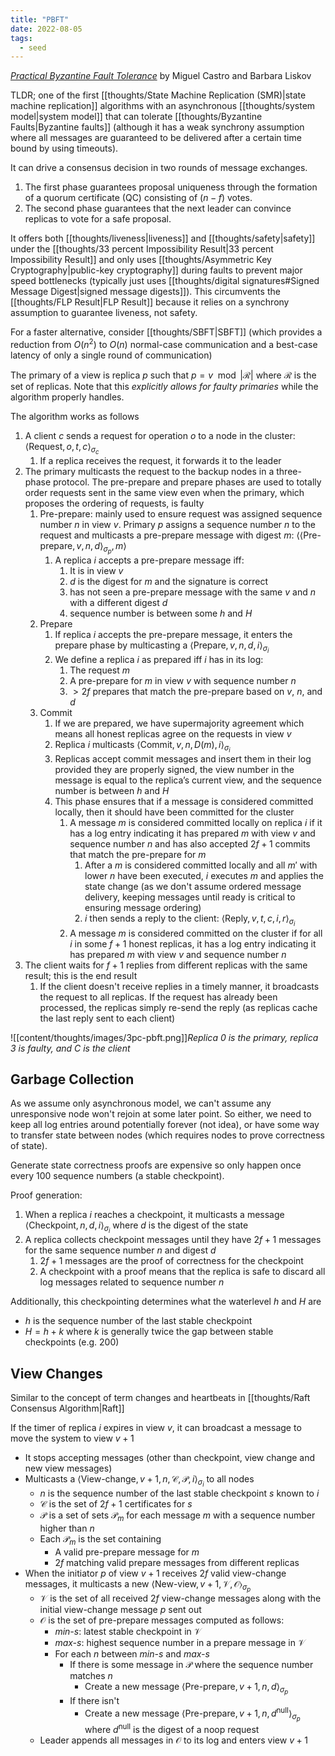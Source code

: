 ```yaml
---
title: "PBFT"
date: 2022-08-05
tags:
  - seed
---
```


_[Practical Byzantine Fault Tolerance](http://css.csail.mit.edu/6.824/2014/papers/castro-practicalbft.pdf)_ by Miguel Castro and Barbara Liskov

TLDR; one of the first [[thoughts/State Machine Replication (SMR)|state machine replication]] algorithms with an asynchronous [[thoughts/system model|system model]] that can tolerate [[thoughts/Byzantine Faults|Byzantine faults]] (although it has a weak synchrony assumption where all messages are guaranteed to be delivered after a certain time bound by using timeouts).

It can drive a consensus decision in two rounds of message exchanges.

1. The first phase guarantees proposal uniqueness through the formation of a quorum certificate (QC) consisting of $(n − f)$ votes.
2. The second phase guarantees that the next leader can convince replicas to vote for a safe proposal.

It offers both [[thoughts/liveness|liveness]] and [[thoughts/safety|safety]] under the [[thoughts/33 percent Impossibility Result|33 percent Impossibility Result]] and only uses [[thoughts/Asymmetric Key Cryptography|public-key cryptography]] during faults to prevent major speed bottlenecks (typically just uses [[thoughts/digital signatures#Signed Message Digest|signed message digests]]). This circumvents the [[thoughts/FLP Result|FLP Result]] because it relies on a synchrony assumption to guarantee liveness, not safety.

For a faster alternative, consider [[thoughts/SBFT|SBFT]] (which provides a reduction from $O(n^2)$ to $O(n)$ normal-case communication and a best-case latency of only a single round of communication)

The primary of a view is replica $p$ such that $p = v \mod |\mathcal{R}|$ where $\mathcal{R}$ is the set of replicas. Note that this _explicitly allows for faulty primaries_ while the algorithm properly handles.

The algorithm works as follows

1. A client $c$ sends a request for operation $o$ to a node in the cluster: $\langle \textrm{Request}, o, t, c \rangle_{\sigma_c}$
   1. If a replica receives the request, it forwards it to the leader
2. The primary multicasts the request to the backup nodes in a three-phase protocol. The pre-prepare and prepare phases are used to totally order requests sent in the same view even when the primary, which proposes the ordering of requests, is faulty
   1. Pre-prepare: mainly used to ensure request was assigned sequence number $n$ in view $v$. Primary $p$ assigns a sequence number $n$ to the request and multicasts a pre-prepare message with digest $m$: $\langle \langle \textrm{Pre-prepare}, v, n, d \rangle_{\sigma_p}, m \rangle$
      1. A replica $i$ accepts a pre-prepare message iff:
         1. It is in view $v$
         2. $d$ is the digest for $m$ and the signature is correct
         3. has not seen a pre-prepare message with the same $v$ and $n$ with a different digest $d$
         4. sequence number is between some $h$ and $H$
   2. Prepare
      1. If replica $i$ accepts the pre-prepare message, it enters the prepare phase by multicasting a $\langle \textrm{Prepare}, v, n, d, i \rangle_{\sigma_i}$
      2. We define a replica $i$ as prepared iff $i$ has in its log:
         1. The request $m$
         2. A pre-prepare for $m$ in view $v$ with sequence number $n$
         3. $>2f$ prepares that match the pre-prepare based on $v$, $n$, and $d$
   3. Commit
      1. If we are prepared, we have supermajority agreement which means all honest replicas agree on the requests in view $v$
      2. Replica $i$ multicasts $\langle \textrm{Commit}, v, n, D(m), i \rangle_{\sigma_i}$
      3. Replicas accept commit messages and insert them in their log provided they are properly signed, the view number in the message is equal to the replica’s current view, and the sequence number is between $h$ and $H$
      4. This phase ensures that if a message is considered committed locally, then it should have been committed for the cluster
         1. A message $m$ is considered committed locally on replica $i$ if it has a log entry indicating it has prepared $m$ with view $v$ and sequence number $n$ and has also accepted $2f+1$ commits that match the pre-prepare for $m$
            1. After a $m$ is considered committed locally and all $m'$ with lower $n$ have been executed, $i$ executes $m$ and applies the state change (as we don't assume ordered message delivery, keeping messages until ready is critical to ensuring message ordering)
            2. $i$ then sends a reply to the client: $\langle \textrm{Reply}, v, t, c, i, r \rangle_{\sigma_i}$
         2. A message $m$ is considered committed on the cluster if for all $i$ in some $f+1$ honest replicas, it has a log entry indicating it has prepared $m$ with view $v$ and sequence number $n$
3. The client waits for $f + 1$ replies from different replicas with the same result; this is the end result
   1. If the client doesn't receive replies in a timely manner, it broadcasts the request to all replicas. If the request has already been processed, the replicas simply re-send the reply (as replicas cache the last reply sent to each client)

![[content/thoughts/images/3pc-pbft.png]]_Replica 0 is the primary, replica 3 is faulty, and C is the client_

## Garbage Collection

As we assume only asynchronous model, we can't assume any unresponsive node won't rejoin at some later point. So either, we need to keep all log entries around potentially forever (not idea), or have some way to transfer state between nodes (which requires nodes to prove correctness of state).

Generate state correctness proofs are expensive so only happen once every 100 sequence numbers (a stable checkpoint).

Proof generation:

1. When a replica $i$ reaches a checkpoint, it multicasts a message $\langle \textrm{Checkpoint}, n, d, i \rangle_{\sigma_i}$ where $d$ is the digest of the state
2. A replica collects checkpoint messages until they have $2f+1$ messages for the same sequence number $n$ and digest $d$
   1. $2f+1$ messages are the proof of correctness for the checkpoint
   2. A checkpoint with a proof means that the replica is safe to discard all log messages related to sequence number $n$

Additionally, this checkpointing determines what the waterlevel $h$ and $H$ are

- $h$ is the sequence number of the last stable checkpoint
- $H = h + k$ where $k$ is generally twice the gap between stable checkpoints (e.g. 200)

## View Changes

Similar to the concept of term changes and heartbeats in [[thoughts/Raft Consensus Algorithm|Raft]]

If the timer of replica $i$ expires in view $v$, it can broadcast a message to move the system to view $v + 1$

- It stops accepting messages (other than checkpoint, view change and new view messages)
- Multicasts a $\langle \textrm{View-change}, v + 1, n , \mathcal C, \mathcal P, i \rangle_{\sigma_i}$ to all nodes
  - $n$ is the sequence number of the last stable checkpoint $s$ known to $i$
  - $\mathcal C$ is the set of $2f+1$ certificates for $s$
  - $\mathcal P$ is a set of sets $\mathcal{P}_m$ for each message $m$ with a sequence number higher than $n$
  - Each $\mathcal{P}_m$ is the set containing
    - A valid pre-prepare message for $m$
    - $2f$ matching valid prepare messages from different replicas
- When the initiator $p$ of view $v + 1$ receives $2f$ valid view-change messages, it multicasts a new $\langle \textrm{New-view}, v + 1, \mathcal V, \mathcal O \rangle_{\sigma_p}$
  - $\mathcal V$ is the set of all received $2f$ view-change messages along with the initial view-change message $p$ sent out
  - $\mathcal O$ is the set of pre-prepare messages computed as follows:
    - _min-s_: latest stable checkpoint in $\mathcal V$
    - _max-s_: highest sequence number in a prepare message in $\mathcal V$
    - For each $n$ between _min-s_ and _max-s_
      - If there is some message in $\mathcal P$ where the sequence number matches $n$
        - Create a new message $\langle \textrm{Pre-prepare}, v+1, n,d \rangle_{\sigma_p}$
      - If there isn't
        - Create a new message $\langle \textrm{Pre-prepare}, v+1, n,d^{\textrm{null}} \rangle_{\sigma_p}$ where $d^{\textrm{null}}$ is the digest of a noop request
  - Leader appends all messages in $\mathcal O$ to its log and enters view $v + 1$
